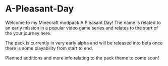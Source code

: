 # A-Pleasant-Day

Welcome to my Minecraft modpack A Pleasant Day! The name is related to an early mission in a popular video game series and relates to the start of the your journey here. 

The pack is currently in very early alpha and will be released into beta once there is some playability from start to end. 

Planned additions and more info relating to the pack theme to come soon! 
